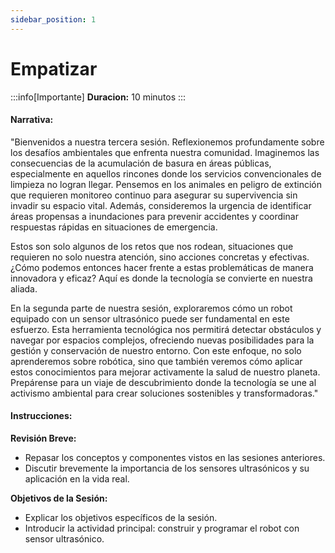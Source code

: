 ```yaml
---
sidebar_position: 1
---
```


# Empatizar 

:::info[Importante]
**Duracion:** 10 minutos
:::

#### Narrativa:
"Bienvenidos a nuestra tercera sesión. Reflexionemos profundamente sobre los desafíos ambientales que enfrenta nuestra comunidad. Imaginemos las consecuencias de la acumulación de basura en áreas públicas, especialmente en aquellos rincones donde los servicios convencionales de limpieza no logran llegar. Pensemos en los animales en peligro de extinción que requieren monitoreo continuo para asegurar su supervivencia sin invadir su espacio vital. Además, consideremos la urgencia de identificar áreas propensas a inundaciones para prevenir accidentes y coordinar respuestas rápidas en situaciones de emergencia.

Estos son solo algunos de los retos que nos rodean, situaciones que requieren no solo nuestra atención, sino acciones concretas y efectivas. ¿Cómo podemos entonces hacer frente a estas problemáticas de manera innovadora y eficaz? Aquí es donde la tecnología se convierte en nuestra aliada.

En la segunda parte de nuestra sesión, exploraremos cómo un robot equipado con un sensor ultrasónico puede ser fundamental en este esfuerzo. Esta herramienta tecnológica nos permitirá detectar obstáculos y navegar por espacios complejos, ofreciendo nuevas posibilidades para la gestión y conservación de nuestro entorno. Con este enfoque, no solo aprenderemos sobre robótica, sino que también veremos cómo aplicar estos conocimientos para mejorar activamente la salud de nuestro planeta. Prepárense para un viaje de descubrimiento donde la tecnología se une al activismo ambiental para crear soluciones sostenibles y transformadoras."

#### Instrucciones:

**Revisión Breve:**
- Repasar los conceptos y componentes vistos en las sesiones anteriores.
- Discutir brevemente la importancia de los sensores ultrasónicos y su aplicación en la vida real.

**Objetivos de la Sesión:**
- Explicar los objetivos específicos de la sesión.
- Introducir la actividad principal: construir y programar el robot con sensor ultrasónico.
